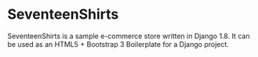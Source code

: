 # SeventeenShirts

SeventeenShirts is a sample e-commerce store written in Django 1.8. It can be used as an HTML5 + Bootstrap 3 Boilerplate for a Django project.


